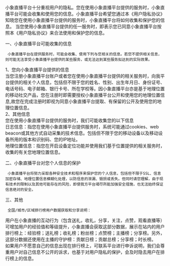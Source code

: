 小象直播平台十分重视用户的隐私。您在使用小象直播平台提供的服务时，小象直播平台可能会收集和使用您的信息。小象直播平台希望您通过本《用户隐私协议》知晓您在使用小象直播平台提供的服务时，小象直播平台将如何收集和保护您的信息。
当您使用小象直播平台提供的任一服务时，即表示您已同意小象直播平台按照本《用户隐私协议》来合法使用和保护您的信息。

一、小象直播平台可能收集的信息

     小象直播平台在提供服务时，可能会收集、使用下列与您相关的信息。若您不提供相关信息，则可能无法享受小象直播平台提供的某些服务，或无法达到某些服务拟达到的实际效果。  
1、您向小象直播平台提供的信息  
当您注册小象直播平台账户或者您在使用小象直播平台提供的相关服务时，向我平台提供的相关个人信息，包括但不限于您的姓名、性别、出生年月日、身份证号、电话号码、电子邮箱、银行卡号、所在学校等。因小象直播平台亦是基于地理位置的移动社交产品，您在注册时即需要授权小象直播平台公开和使用您的地理位置信息,故您在完成注册时即视为同意小象直播平台提取、有保留的公开及使用您的地理位置信息。  
2、其他信息  
您在使用小象直播平台提供的服务时，我们可能收集您的以下信息  
日志信息：指您在使用小象直播平台提供服务时，系统可能通过cookies、web
beacon或其他方式自动采集的技术信息。包括但不限于您的移动设备以及移动设备所用的版本和识别码、您的IP地址。  
地理位置信息：指您在开启设备定位功能并使用我们基于位置提供的相关服务时，收集的有关您地理位置信息。

二、小象直播平台对您个人信息的保护

     小象直播平台将努力采取各种安全技术和程序来保护您的个人信息，包括但不限于SSL、信息加密存储、地理位置信息模糊化处理，以防信息的泄漏、毁损或丢失。但同时请您理解，由于现有技术的限制以及其他可能存在的风险，即使我方平台竭尽所能加强安全措施，也无法始终保证信息绝对的安全。 

三、其他

     全国/城市/区域排行榜用户数据获取和分享说明：   
用户在小象直播的互动行为（包含送礼，收礼，分享，关注，点赞，观看直播等）可增加用户的经验值和等级提升，小象直播会获取这部分数据，展示在站内的用户排行榜上：经验榜；送礼榜；收礼榜；粉丝榜；点赞榜；主播榜；分享榜。另外，这部分数据还使用在主播的守护榜：贡献日榜；贡献总榜；分享榜；时长榜。  
如果用户不愿意自己的信息出现在排行榜上，可联系平台进行申诉说明，我们会尊重用户对自己信息不公开的诉求，也基于对用户隐私的保护，会及时隐去用户在排行榜上的信息。

